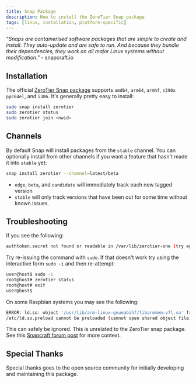 ```yaml
---
title: Snap Package
description: How to install the ZeroTier Snap package
tags: [linux, installation, platform-specific]
---
```


*"Snaps are containerised software packages that are simple to create and install. They auto-update and are safe to run. And because they bundle their dependencies, they work on all major Linux systems without modification."* - snapcraft.io

## Installation

The official [ZeroTier Snap package](https://snapcraft.io/zerotier) supports `amd64`, `arm64`, `armhf`, `s390x` `ppc64el`, and `i386`. It's generally pretty easy to install:

```sh
sudo snap install zerotier
sudo zerotier status
sudo zerotier join <nwid>
```

## Channels

By default Snap will install packages from the `stable` channel. You can optionally install from other channels if you want a feature that hasn't made it into `stable` yet:

```sh
snap install zerotier --channel=latest/beta
```

- `edge`, `beta`, and `candidate` will immediately track each new tagged version
- `stable` will only track versions that have been out for some time without known issues.

## Troubleshooting

If you see the following:

```sh
authtoken.secret not found or readable in /var/lib/zerotier-one (try again as root)
```

Try re-issuing the command with `sudo`. If that doesn't work try using the interactive form `sudo -i` and then re-attempt:

```sh
user@host$ sudo -i
root@host# zerotier status
root@host# exit
user@host$
```

On some Raspbian systems you may see the following:

```sh
ERROR: ld.so: object '/usr/lib/arm-linux-gnueabihf/libarmmem-v7l.so' from \
/etc/ld.so.preload cannot be preloaded (cannot open shared object file): ignored.
```

This can safely be ignored. This is unrelated to the ZeroTier snap package. See this [Snapcraft forum post](https://forum.snapcraft.io/t/ld-so-error-on-debian-on-raspberry-pi/13887) for more context.

## Special Thanks

Special thanks goes to the open source community for initially developing and maintaining this package.
